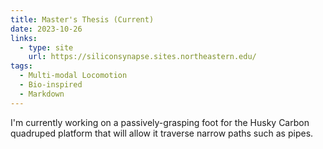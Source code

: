 ```yaml
---
title: Master's Thesis (Current)
date: 2023-10-26
links:
  - type: site
    url: https://siliconsynapse.sites.northeastern.edu/
tags:
  - Multi-modal Locomotion
  - Bio-inspired
  - Markdown
---
```


I'm currently working on a passively-grasping foot for the Husky Carbon quadruped platform that will allow it traverse narrow paths such as pipes.

<!--more-->
